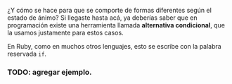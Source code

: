 ¿Y cómo se hace para que se comporte de formas diferentes según el estado de ánimo? Si llegaste hasta acá, ya deberías saber que en programación existe una herramienta llamada **alternativa condicional**, que la usamos justamente para estos casos. 

En Ruby, como en muchos otros lenguajes, esto se escribe con la palabra reservada `if`. 

### TODO: agregar ejemplo.